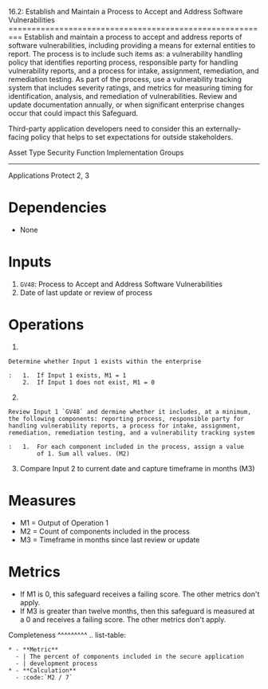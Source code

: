 16.2: Establish and Maintain a Process to Accept and Address Software
Vulnerabilities
========================================================= Establish and
maintain a process to accept and address reports of software
vulnerabilities, including providing a means for external entities to
report. The process is to include such items as: a vulnerability
handling policy that identifies reporting process, responsible party for
handling vulnerability reports, and a process for intake, assignment,
remediation, and remediation testing. As part of the process, use a
vulnerability tracking system that includes severity ratings, and
metrics for measuring timing for identification, analysis, and
remediation of vulnerabilities. Review and update documentation
annually, or when significant enterprise changes occur that could impact
this Safeguard.

Third-party application developers need to consider this an
externally-facing policy that helps to set expectations for outside
stakeholders.

  Asset Type     Security Function   Implementation Groups
  -------------- ------------------- -----------------------
  Applications   Protect             2, 3

# Dependencies

-   None

# Inputs

1.  `GV48`: Process to Accept and Address Software Vulnerabilities
2.  Date of last update or review of process

# Operations

1.  

    Determine whether Input 1 exists within the enterprise

    :   1.  If Input 1 exists, M1 = 1
        2.  If Input 1 does not exist, M1 = 0

2.  

    Review Input 1 `GV48` and dermine whether it includes, at a minimum, the following components: reporting process, responsible party for handling vulnerability reports, a process for intake, assignment, remediation, remediation testing, and a vulnerability tracking system

    :   1.  For each component included in the process, assign a value
            of 1. Sum all values. (M2)

3.  Compare Input 2 to current date and capture timeframe in months (M3)

# Measures

-   M1 = Output of Operation 1
-   M2 = Count of components included in the process
-   M3 = Timeframe in months since last review or update

# Metrics

-   If M1 is 0, this safeguard receives a failing score. The other
    metrics don\'t apply.
-   If M3 is greater than twelve months, then this safeguard is measured
    at a 0 and receives a failing score. The other metrics don\'t apply.

Completeness \^\^\^\^\^\^\^\^\^ .. list-table:

    * - **Metric**
      - | The percent of components included in the secure application 
      - | development process
    * - **Calculation**
      - :code:`M2 / 7`
